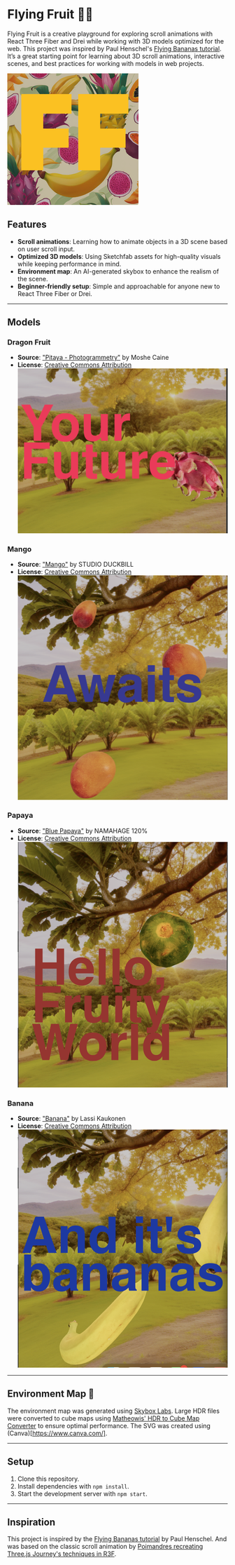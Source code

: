# Flying Fruit 🍉🍍

Flying Fruit is a creative playground for exploring scroll animations with React Three Fiber and Drei while working with 3D models optimized for the web. This project was inspired by Paul Henschel's [Flying Bananas tutorial](https://codesandbox.io/p/sandbox/2ycs3?file=%2Fpackage.json). It’s a great starting point for learning about 3D scroll animations, interactive scenes, and best practices for working with models in web projects.

![Placeholder for favicon](https://github.com/TokiLoshi/flying-fruit/blob/main/public/favicon.png)

## Features

- **Scroll animations**: Learning how to animate objects in a 3D scene based on user scroll input.
- **Optimized 3D models**: Using Sketchfab assets for high-quality visuals while keeping performance in mind.
- **Environment map**: An AI-generated skybox to enhance the realism of the scene.
- **Beginner-friendly setup**: Simple and approachable for anyone new to React Three Fiber or Drei.

---

## Models

### Dragon Fruit

- **Source**: ["Pitaya - Photogrammetry"](https://skfb.ly/or7Er) by Moshe Caine
- **License**: [Creative Commons Attribution](http://creativecommons.org/licenses/by/4.0/)  
  ![Placeholder for Dragon Fruit Model Image in Scene](https://github.com/TokiLoshi/flying-fruit/blob/main/src/assets/pitaya.png)

### Mango

- **Source**: ["Mango"](https://skfb.ly/opCvp) by STUDIO DUCKBILL
- **License**: [Creative Commons Attribution](http://creativecommons.org/licenses/by/4.0/)  
  ![Placeholder for Mango Model Image in Scene](https://github.com/TokiLoshi/flying-fruit/blob/main/src/assets/mango.png)

### Papaya

- **Source**: ["Blue Papaya"](https://skfb.ly/oqyUV) by NAMAHAGE 120%
- **License**: [Creative Commons Attribution](http://creativecommons.org/licenses/by/4.0/)  
  ![Placeholder for Papaya Model Image in Scene](https://github.com/TokiLoshi/flying-fruit/blob/main/src/assets/papaya.png)

### Banana

- **Source**: ["Banana"](https://skfb.ly/6YL6r) by Lassi Kaukonen
- **License**: [Creative Commons Attribution](http://creativecommons.org/licenses/by/4.0/)  
  ![Placeholder for Banana Model Image in Scene](https://github.com/TokiLoshi/flying-fruit/blob/main/src/assets/bananas.png)

---

## Environment Map 🌌

The environment map was generated using [Skybox Labs](https://skybox.blockadelabs.com/). Large HDR files were converted to cube maps using [Matheowis' HDR to Cube Map Converter](https://matheowis.github.io/HDRI-to-CubeMap/) to ensure optimal performance. The SVG was created using (Canva)[https://www.canva.com/].

---

## Setup

1. Clone this repository.
2. Install dependencies with `npm install`.
3. Start the development server with `npm start`.

---

## Inspiration

This project is inspired by the [Flying Bananas tutorial](https://codesandbox.io/p/sandbox/2ycs3?file=%2Fpackage.json) by Paul Henschel. And was based on the classic scroll animation by [Poimandres recreating Three.js Journey's techniques in R3F](https://journey.pmnd.rs/classic-techniques/scroll-based-animation).
